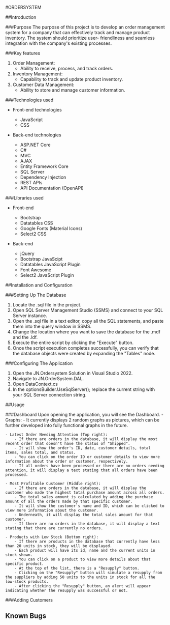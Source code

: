 #ORDERSYSTEM


##Introduction

###Purpose
The purpose of this project is to develop an order management system for a company 
that can effectively track and manage product inventory. The system should prioritize user-
friendliness and seamless integration with the company's existing processes.

###Key features
1. Order Management:
	- Ability to receive, process, and track orders. 
2. Inventory Management:
	- Capability to track and update product inventory.
3. Customer Data Management:
	- Ability to store and manage customer information.

###Technologies used
- Front-end technologies
	- JavaScript
	- CSS

- Back-end technologies
	- ASP.NET Core
	- C#
	- MVC
	- AJAX
	- Entity Framework Core
	- SQL Server
	- Dependency Injection
	- REST APIs
	- API Documentation (OpenAPI)

###Libraries used
- Front-end
	- Bootstrap
	- Datatables CSS
	- Google Fonts (Material Icons)
	- Select2 CSS

- Back-end
	- jQuery
	- Bootstrap JavaScipt
	- Datatables JavaScript Plugin
	- Font Awesome
	- Select2 JavaScript Plugin


##Installation and Configuration

###Setting Up The Database
1. Locate the .sql file in the project.
2. Open SQL Server Management Studio (SSMS) and connect to your SQL Server instance.
3. Open the .sql file in a text editor, copy all the SQL statements, and paste them into the query window in SSMS.
4. Change the location where you want to save the database for the .mdf and the .ldf.
5. Execute the entire script by clicking the "Execute" button.
6. Once the script execution completes successfully, you can verify that the database objects were created by expanding the "Tables" node.

###Configuring The Application
1. Open the JN.Ordersystem Solution in Visual Studio 2022.
2. Navigate to JN.OrderSystem.DAL.
3. Open DataContext.cs
4. In the optionsBuilder.UseSqlServer(); replace the current string with your SQL Server connection string.


##Usage

###Dashboard
Upon opening the application, you will see the Dashboard.
	- Graphs:
		- It currently displays 2 random graphs as pictures, which can be further developed into fully functional graphs in the future.

	- Latest Order Needing Attention (Top right):
		- If there are orders in the database, it will display the most recent order that doesn't have the status of "Shipped".
		- It will show the order's ID, date, customer details, total items, sales total, and status.
		- You can click on the order ID or customer details to view more information about the order or customer, respectively.
		- If all orders have been processed or there are no orders needing attention, it will display a text stating that all orders have been processed.

	- Most Profitable Customer (Middle right):
		- If there are orders in the database, it will display the customer who made the highest total purchase amount across all orders.
		- The total sales amount is calculated by adding the purchase amount of all the orders made by that specific customer.
		- It will show the customer's name and ID, which can be clicked to view more information about the customer.
		- Underneath, it will display the total sales amount for that customer.
		- If there are no orders in the database, it will display a text stating that there are currently no orders.

	- Products with Low Stock (Bottom right):
		- If there are products in the database that currently have less than 20 units in stock, they will be displayed.
		- Each product will have its id, name and the current units in stock shown.
		- You can click on a product to view more details about that specific product.
		- At the top of the list, there is a "Resupply" button.
		- Clicking on the "Resupply" button will simulate a resupply from the suppliers by adding 50 units to the units in stock for all the low-stock products.
		- After clicking the "Resupply" button, an alert will appear indicating whether the resupply was successful or not.
	

###Adding Customers









## Known Bugs

